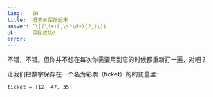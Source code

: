 ```yaml
---
lang:   ZH
title:  把清单保存起来
answer: ^\[(\d+)(,\s*\d+){2,}\]$
ok:     保存成功!
error:  
---
```


不错，不错。但你并不想在每次你需要用到它的时候都重新打一遍，对吧？

让我们把数字保存在一个名为彩票（ticket）的的变量里: 

    ticket = [12, 47, 35]
